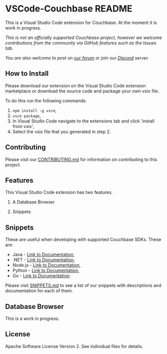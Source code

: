 # VSCode-Couchbase README

This is a Visual Studio Code extension for Couchbase.  At the moment it is work in progress.

*This is not an officially supported Couchbase project, however we welcome contributions from the community via GitHub features such as the Issues tab.*

*You are also welcome to post on [our forum](https://forums.couchbase.com/c/php-sdk) or join our [Discord](https://discord.com/invite/sQ5qbPZuTh) server.*

## How to Install

Please download our extension on the Visual Studio Code extension marketplace or download the source code and package your own vsix file. 

To do this run the following commands:
1. `npm install -g vsce`,
2. `vsce package`,
3. In Visual Studio Code navigate to the extensions tab and click 'install from vsix',
4. Select the vsix file that you generated in step 2. 

## Contributing

Please visit our [CONTRIBUTING.md](CONTRIBUTING.md) for information on contributing to this project.

## Features

This Visual Studio Code extension has two features.

1. A Database Browser

2. Snippets 

## Snippets

These are useful when developing with supported Couchbase SDKs. These are: 
 * Java - [Link to Documentation](https://docs.couchbase.com/java-sdk/current/hello-world/overview.html), 
 * .NET - [Link to Documentation](https://docs.couchbase.com/dotnet-sdk/current/hello-world/overview.html), 
 * Node.js - [Link to Documentation](https://docs.couchbase.com/nodejs-sdk/current/hello-world/overview.html), 
 * Python - [Link to Documentation](https://docs.couchbase.com/python-sdk/current/hello-world/overview.html),
 * Go - [Link to Documentation](https://docs.couchbase.com/go-sdk/current/hello-world/overview.html).

Please visit [SNIPPETS.md](SNIPPETS.md) to see a list of our snippets with descriptions and documentation for each of them.

## Database Browser

This is a work in progress.

## License
Apache Software License Version 2.  See individual files for details.